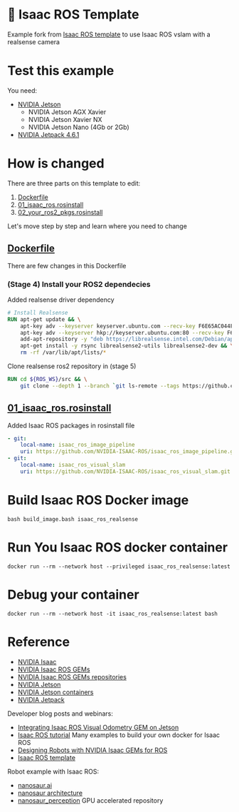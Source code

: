# 🍏 Isaac ROS Template

Example fork from [Isaac ROS template](https://github.com/rbonghi/isaac_ros_template) to use Isaac ROS vslam with a realsense camera

# Test this example

You need:
 * [NVIDIA Jetson](https://developer.nvidia.com/buy-jetson)
   *  NVIDIA Jetson AGX Xavier
   *  NVIDIA Jetson Xavier NX
   *  NVIDIA Jetson Nano (4Gb or 2Gb)
 * [NVIDIA Jetpack 4.6.1](https://developer.nvidia.com/jetpack-sdk-461)

# How is changed

There are three parts on this template to edit:
1. [Dockerfile](#dockerfile)
2. [01_isaac_ros.rosinstall](#01_isaac_rosrosinstall)
3. [02_your_ros2_pkgs.rosinstall](#02_your_ros2_pkgsrosinstall)

Let's move step by step and learn where you need to change

## [Dockerfile](/Dockerfile)

There are few changes in this Dockerfile

### (Stage 4) Install your ROS2 dependecies

Added realsense driver dependency

```Dockerfile
# Install Realsense
RUN apt-get update && \
    apt-key adv --keyserver keyserver.ubuntu.com --recv-key F6E65AC044F831AC80A06380C8B3A55A6F3EFCDE || \
    apt-key adv --keyserver hkp://keyserver.ubuntu.com:80 --recv-key F6E65AC044F831AC80A06380C8B3A55A6F3EFCDE && \
    add-apt-repository -y "deb https://librealsense.intel.com/Debian/apt-repo $(lsb_release -cs) main" -u && \
    apt-get install -y rsync librealsense2-utils librealsense2-dev && \
    rm -rf /var/lib/apt/lists/*
```

Clone realsense ros2 repository in (stage 5)

```Dockerfile
RUN cd ${ROS_WS}/src && \
    git clone --depth 1 --branch `git ls-remote --tags https://github.com/IntelRealSense/realsense-ros.git | grep -Po "(?<=tags/)3.\d+\.\d+" | sort -V | tail -1` https://github.com/IntelRealSense/realsense-ros.git
```

## [01_isaac_ros.rosinstall](/01_isaac_ros.rosinstall)

Added Isaac ROS packages in rosinstall file

```yml
- git:
    local-name: isaac_ros_image_pipeline
    uri: https://github.com/NVIDIA-ISAAC-ROS/isaac_ros_image_pipeline.git
- git:
    local-name: isaac_ros_visual_slam
    uri: https://github.com/NVIDIA-ISAAC-ROS/isaac_ros_visual_slam.git
```

# Build Isaac ROS Docker image

```
bash build_image.bash isaac_ros_realsense
```

# Run You Isaac ROS docker container

```
docker run --rm --network host --privileged isaac_ros_realsense:latest
```

# Debug your container

```
docker run --rm --network host -it isaac_ros_realsense:latest bash
```

# Reference

* [NVIDIA Isaac](https://developer.nvidia.com/isaac)
* [NVIDIA Isaac ROS GEMs](https://developer.nvidia.com/isaac-ros-gems)
* [NVIDIA Isaac ROS GEMs repositories](https://github.com/NVIDIA-ISAAC-ROS)
* [NVIDIA Jetson](https://www.nvidia.com/en-gb/autonomous-machines/embedded-systems/)
* [NVIDIA Jetson containers](https://github.com/dusty-nv/jetson-containers)
* [NVIDIA Jetpack](https://developer.nvidia.com/embedded/jetpack)

Developer blog posts and webinars:
 * [Integrating Isaac ROS Visual Odometry GEM on Jetson](https://info.nvidia.com/isaac-ros-and-nvidia-jetson-wbn.html)
 * [Isaac ROS tutorial](https://github.com/rbonghi/isaac_ros_tutorial) Many examples to build your own docker for Isaac ROS
 * [Designing Robots with NVIDIA Isaac GEMs for ROS](https://developer.nvidia.com/blog/designing-robots-with-isaac-gems-for-ros/)
 * [Isaac ROS template](https://github.com/rbonghi/isaac_ros_template)


Robot example with Isaac ROS:
 * [nanosaur.ai](https://nanosaur.ai)
 * [nanosaur architecture](https://nanosaur.ai/architecture/)
 * [nanosaur_perception](https://github.com/rnanosaur/nanosaur_perception) GPU accelerated repository